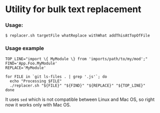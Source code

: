 # Utility for bulk text replacement

### Usage:

```
$ replacer.sh targetFile whatReplace withWhat addThisAtTopOfFile
```

### Usage example


```
TOP_LINE="import \{ MyModule \} from 'imports/path/to/my/mod';"
FIND='App.Foo.MyModule'
REPLACE='MyModule'

for FILE in `git ls-files . | grep '.js'`; do 
  echo "Processing $FILE"
  ./replacer.sh "${FILE}" "${FIND}" "${REPLACE}" "${TOP_LINE}"
done
```

It uses `sed` which is not compatible between Linux and Mac OS, so
right now it works only with Mac OS.
